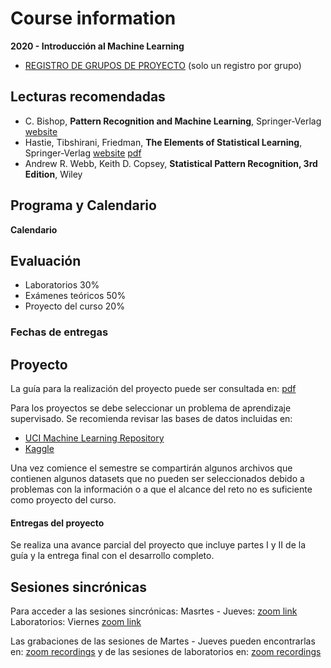 # Course information

**2020 - Introducción al Machine Learning**

- [REGISTRO DE GRUPOS DE PROYECTO]() (solo un registro por grupo)

## Lecturas recomendadas

- C. Bishop, **Pattern Recognition and Machine Learning**, Springer-Verlag [website](https://www.microsoft.com/en-us/research/uploads/prod/2006/01/Bishop-Pattern-Recognition-and-Machine-Learning-2006.pdf)
- Hastie, Tibshirani, Friedman, **The Elements of Statistical Learning**, Springer-Verlag [website](https://web.stanford.edu/~hastie/ElemStatLearn/) [pdf](https://web.stanford.edu/~hastie/ElemStatLearn/printings/ESLII_print12.pdf)
- Andrew R. Webb, Keith D. Copsey, **Statistical Pattern Recognition, 3rd Edition**, Wiley

## Programa y Calendario

**Calendario**

## Evaluación

- Laboratorios 30%
- Exámenes teóricos 50%
- Proyecto del curso 20%

### Fechas de entregas

## Proyecto

La guía para la realización del proyecto puede ser consultada en: [pdf](https://github.com/jdariasl/ML_2020/tree/master/local/imgs/GuiaProyecto.pdf)

Para los proyectos se debe seleccionar un problema de aprendizaje supervisado. Se recomienda revisar las bases de datos incluidas en:

- [UCI Machine Learning Repository](https://archive.ics.uci.edu/ml/index.php)
- [Kaggle](https://www.kaggle.com/)

Una vez comience el semestre se compartirán algunos archivos que contienen algunos datasets que no pueden ser seleccionados debido a problemas con la información o a que el alcance del reto no es suficiente como proyecto del curso.

#### Entregas del proyecto

Se realiza una avance parcial del proyecto que incluye partes I y II de la guía y la entrega final con el desarrollo completo.

## Sesiones sincrónicas

Para acceder a las sesiones sincrónicas: Masrtes - Jueves: [zoom link](https://udea.zoom.us/j/95692318402) Laboratorios: Viernes [zoom link](https://udea.zoom.us/j/92740055099)

Las grabaciones de las sesiones de Martes - Jueves pueden encontrarlas en: [zoom recordings](http://ingeniaudea.edu.co/zoom-recordings/recordings/docenciaingenia68@udea.edu.co/95692318402/2021-02-28) y de las sesiones de laboratorios en: [zoom recordings](http://ingeniaudea.edu.co/zoom-recordings/recordings/docenciaingenia68@udea.edu.co/92740055099/2021-02-28)
